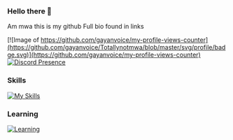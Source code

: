 ### Hello there 👋
Am mwa this is my github 
Full bio found in links


[![Image of https://github.com/gayanvoice/my-profile-views-counter](https://github.com/gayanvoice/Totallynotmwa/blob/master/svg/profile/badge.svg)](https://github.com/gayanvoice/my-profile-views-counter)
[![Discord Presence](https://lanyard.cnrad.dev/api/834293703333642240)](https://discord.com/users/834293703333642240)
### Skills
[![My Skills](https://skillicons.dev/icons?i=html,css)](https://skillicons.dev)
### Learning
[![Learning](https://skillicons.dev/icons?i=js)](https://skillicons.dev)

